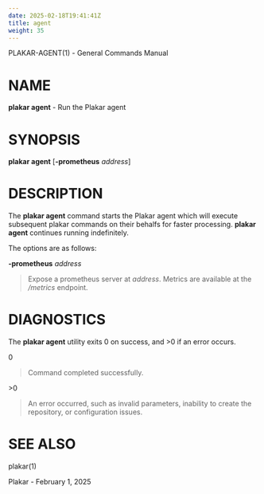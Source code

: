 ```yaml
---
date: 2025-02-18T19:41:41Z
title: agent
weight: 35
---
```

PLAKAR-AGENT(1) - General Commands Manual

# NAME

**plakar agent** - Run the Plakar agent

# SYNOPSIS

**plakar agent**
\[**-prometheus**&nbsp;*address*]

# DESCRIPTION

The
**plakar agent**
command starts the Plakar agent which will execute subsequent
plakar
commands on their behalfs for faster processing.
**plakar agent**
continues running indefinitely.

The options are as follows:

**-prometheus** *address*

> Expose a prometheus server at
> *address*.
> Metrics are available at the
> */metrics*
> endpoint.

# DIAGNOSTICS

The **plakar agent** utility exits&#160;0 on success, and&#160;&gt;0 if an error occurs.

0

> Command completed successfully.

&gt;0

> An error occurred, such as invalid parameters, inability to create the
> repository, or configuration issues.

# SEE ALSO

plakar(1)

Plakar - February 1, 2025
